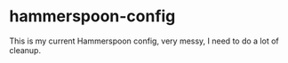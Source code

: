 # hammerspoon-config

This is my current Hammerspoon config, very messy, I need to do a lot of cleanup.
